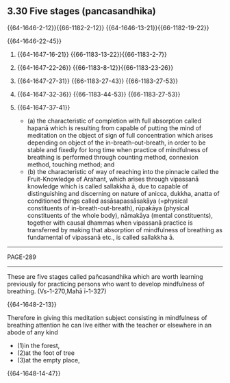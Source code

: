 ## 3.30 Five stages (pancasandhika)

{{64-1646-2-12}}{{66-1182-2-12}}
{{64-1646-13-21}}{{66-1182-19-22}}

{{64-1646-22-45}}

1. {{64-1647-16-21}}
{{66-1183-13-22}}{{66-1183-2-7}}

2. {{64-1647-22-26}}
{{66-1183-8-12}}{{66-1183-23-26}}

3. {{64-1647-27-31}}
   {{66-1183-27-43}}
   {{66-1183-27-53}}

4. {{64-1647-32-36}}
   {{66-1183-44-53}}
   {{66-1183-27-53}}

5. {{64-1647-37-41}} 
   - (a) the characteristic of completion with full absorption called hapanā which is resulting from capable of putting the mind of meditation on the object of sign of full concentration which arises depending on object of the in-breath-out-breath, in order to be stable and fixedly for long time when practice of mindfulness of breathing is performed through counting method, connexion method, touching method; and 
   - (b) the characteristic of way of reaching into the pinnacle called the Fruit-Knowledge of Arahant, which arises through vipassanā knowledge which is called sallakkha ā, due to capable of distinguishing and discerning on nature of anicca, dukkha, anatta of conditioned things called assāsapassāsakāya (=physical constituents of in-breath-out-breath), rūpakāya (physical constituents of the whole body), nāmakāya (mental constituents), together with causal dhammas when vipassanā practice is transferred by making that absorption of mindfulness of breathing as fundamental of vipassanā etc., is called sallakkha ā.

***
PAGE-289
***
These are five stages called pañcasandhika which are worth learning previously for practicing persons who want to develop mindfulness of breathing.
 (Vs-1-270,Mahā ī-1-327)

{{64-1648-2-13}}

Therefore in giving this meditation subject consisting in mindfulness of breathing attention he can live either with the teacher or elsewhere in an abode of any kind

- (1)in the forest,
- (2)at the foot of tree
- (3)at the empty place,

{{64-1648-14-47}}